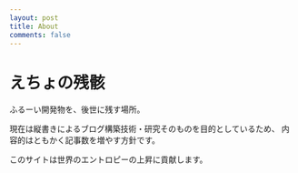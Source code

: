 ```yaml
---
layout: post
title: About
comments: false
---
```


えちょの残骸
============

ふるーい開発物を、後世に残す場所。

現在は縦書きによるブログ構築技術・研究そのものを目的としているため、
内容的はともかく記事数を増やす方針です。

このサイトは世界のエントロピーの上昇に貢献します。